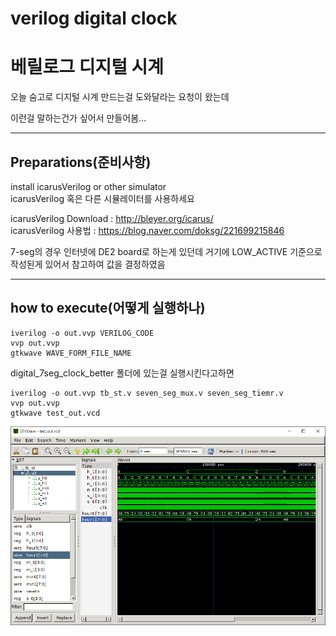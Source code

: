 # verilog digital clock
# 베릴로그 디지털 시계 

오늘 숨고로 디지털 시계 만드는걸 도와달라는 요청이 왔는데 

이런걸 말하는건가 싶어서 만들어봄...

---

## Preparations(준비사항)


install icarusVerilog or other simulator  
icarusVerilog 혹은 다른 시뮬레이터를 사용하세요

icarusVerilog Download : http://bleyer.org/icarus/  
icarusVerilog 사용법 : https://blog.naver.com/doksg/221699215846

7-seg의 경우 인터넷에 DE2 board로 하는게 있던데 거기에 LOW_ACTIVE 기준으로 작성된게 있어서 참고하여 값을 결정하였음

---

## how to execute(어떻게 실행하나)

```
iverilog -o out.vvp VERILOG_CODE
vvp out.vvp
gtkwave WAVE_FORM_FILE_NAME
```

digital_7seg_clock_better 폴더에 있는걸 실행시킨다고하면

```
iverilog -o out.vvp tb_st.v seven_seg_mux.v seven_seg_tiemr.v
vvp out.vvp
gtkwave test_out.vcd
```

![](./waveform0.png)